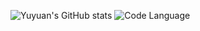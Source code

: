 ![Yuyuan's GitHub stats](https://github-readme-stats.vercel.app/api?username=taro0520&show_icons=true&theme=dark)
![Code Language](https://github-readme-stats.vercel.app/api/top-langs/?username=taro0520&layout=compact)
